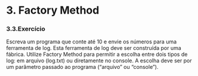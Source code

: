 # 3. Factory Method

### 3.3.Exercício

Escreva um programa que conte até 10 e envie os números para uma ferramenta de log. Esta ferramenta de
log deve ser construída por uma fábrica. Utilize Factory Method para permitir a escolha entre dois tipos de
log: em arquivo (log.txt) ou diretamente no console. A escolha deve ser por um parâmetro passado ao
programa (“arquivo” ou “console”).

